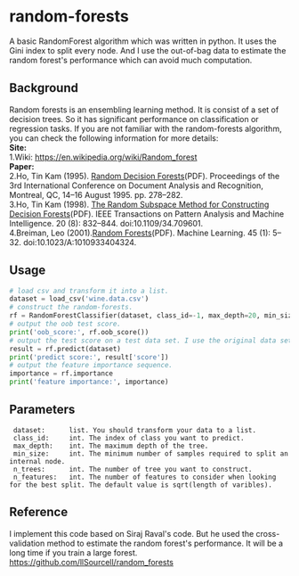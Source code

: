 # random-forests

A basic RandomForest algorithm which was written in python. It uses the Gini index to split every node.
And I use the out-of-bag data to estimate the random forest's performance which can avoid much computation.

## Background
Random forests is an ensembling learning method. It is consist of a set of decision trees. So it has significant performance on classification or regression tasks.
If you are not familiar with the random-forests algorithm, you can check the following information for more details:  
     **Site:**  
     1.Wiki: https://en.wikipedia.org/wiki/Random_forest  
     **Paper:**  
     2.Ho, Tin Kam (1995). [Random Decision Forests](http://ect.bell-labs.com/who/tkh/publications/papers/odt.pdf)(PDF). Proceedings of the 3rd International Conference on Document Analysis and Recognition, Montreal, QC, 14–16 August 1995. pp. 278–282.  
     3.Ho, Tin Kam (1998). [The Random Subspace Method for Constructing Decision Forests](http://ect.bell-labs.com/who/tkh/publications/papers/df.pdf)(PDF). IEEE Transactions on Pattern Analysis and Machine Intelligence. 20 (8): 832–844. doi:10.1109/34.709601.  
     4.Breiman, Leo (2001).[Random Forests](https://link.springer.com/article/10.1023%2FA%3A1010933404324)(PDF). Machine Learning. 45 (1): 5–32. doi:10.1023/A:1010933404324.  
## Usage
```python
# load csv and transform it into a list.
dataset = load_csv('wine.data.csv')
# construct the random-forests.
rf = RandomForestClassifier(dataset, class_id=-1, max_depth=20, min_size=1, n_trees=500, n_features=False)
# output the oob test score.
print('oob_score:', rf.oob_score())
# output the test score on a test data set. I use the original data set here.
result = rf.predict(dataset)
print('predict score:', result['score'])
# output the feature importance sequence.
importance = rf.importance
print('feature importance:', importance)
```
## Parameters
     dataset:      list. You should transform your data to a list.  
     class_id:     int. The index of class you want to predict.  
     max_depth:    int. The maximum depth of the tree.  
     min_size:     int. The minimum number of samples required to split an internal node.  
     n_trees:      int. The number of tree you want to construct.  
     n_features:   int. The number of features to consider when looking for the best split. The default value is sqrt(length of varibles). 
 

## Reference
I implement this code based on Siraj Raval's code. But he used the cross-validation method to estimate the random forest's performance. It will be a long time if you train a large forest.  
https://github.com/llSourcell/random_forests

